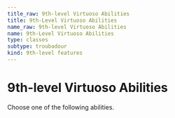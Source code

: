 ```yaml
---
title_raw: 9th-level Virtuoso Abilities
title: 9th-Level Virtuoso Abilities
name_raw: 9th-level Virtuoso Abilities
name: 9th-Level Virtuoso Abilities
type: classes
subtype: troubadour
kind: 9th-level features
---
```


# 9th-level Virtuoso Abilities

Choose one of the following abilities.
